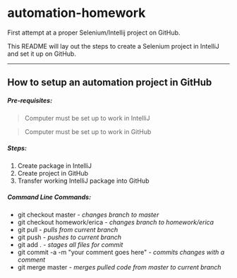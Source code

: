 # automation-homework
First attempt at a proper Selenium/Intellij project on GitHub. 

This README will lay out the steps to create a Selenium project in IntelliJ and set it up on GitHub.

----
## How to setup an automation project in GitHub

##### Pre-requisites:
> Computer must be set up to work in IntelliJ

> Computer must be set up to work in GitHub

##### Steps:
1. Create package in IntelliJ
2. Create project in GitHub
3. Transfer working IntelliJ package into GitHub

##### Command Line Commands:
* git checkout master - *changes branch to master*
* git checkout homework/erica - *changes branch to homework/erica*
* git pull - *pulls from current branch*
* git push - *pushes to current branch*
* git add . - *stages all files for commit*
* git commit -a -m "your comment goes here" - *commits changes with a comment*
* git merge master - *merges pulled code from master to current branch*
